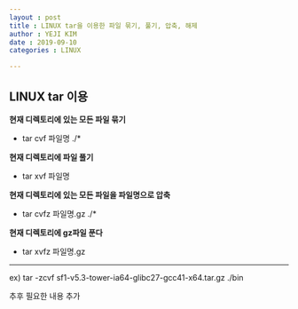 ```yaml
---
layout : post
title : LINUX tar을 이용한 파일 묶기, 풀기, 압축, 해제 
author : YEJI KIM
date : 2019-09-10
categories : LINUX

---
```


## LINUX tar 이용 


**현재 디렉토리에 있는 모든 파일 묶기**
* tar cvf 파일명 ./*


**현재 디렉토리에 파일 풀기**
* tar xvf 파일명

**현재 디렉토리에 있는 모든 파일을 파일명으로 압축**
* tar cvfz 파일명.gz ./*


**현재 디렉토리에 gz파일 푼다**
* tar xvfz 파일명.gz

---
ex) 
tar -zcvf sf1-v5.3-tower-ia64-glibc27-gcc41-x64.tar.gz ./bin  
  
추후 필요한 내용 추가



